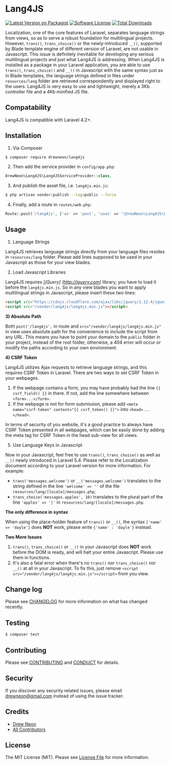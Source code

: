 # Lang4JS

[![Latest Version on Packagist][ico-version]][link-packagist]
[![Software License][ico-license]](LICENSE.md)
[![Total Downloads][ico-downloads]][link-downloads]

Localization, one of the core features of Laravel, separates language strings from views, so as to serve a robust foundation for multilingual projects. However, `trans()`, `trans_choice()` or the newly-introduced  `__()`, supported by Blade template engine of different version of Laravel, are not usable in Javascript. This issue is definitely inevitable for developing any serious multilingual projects and just what Lang4JS is addressing. When Lang4JS is installed as a package in your Laravel application, you are able to use `trans()`, `trans_choice()` and `__()` in Javascript with the same syntax just as in Blade templates, the language strings defined in files under `resources/lang` folder are retrieved correspondently and displayed right to the users. Lang4JS is very easy to use and lightweight, merely a 3Kb controller file and a 4Kb minified JS file.

## Compatability

Lang4JS is compatible with Laravel 4.2+.

## Installation

1) Via Composer

``` bash
$ composer require drewneon/lang4js
```

2) Then add the service provider in `config/app.php`:

```php
DrewNeon\Lang4JS\Lang4JSServiceProvider::class,
```

3) And publish the asset file, i.e. `lang4js.min.js`:

``` bash
$ php artisan vendor:publish --tag=public --force
```

4) Finally, add a route in `routes/web.php`:

```php
Route::post('/lang4js', ['as' => 'post', 'uses' => '\DrewNeon\Lang4JS\Lang4JSController@lang4js']);
```

## Usage

1) Language Strings

Lang4JS retrieves language strings directly from your language files resides in `resources/lang` folder. Please add lines supposed to be used in your Javascript as those for your view blades.

2) Load Javascript Libraries

Lang4JS requires _[jQuery] (http://jquery.com)_ library, you have to load it before the `lang4js.min.js`. So in any view blades you want to apply multilingual strings in Javascript, please insert these two lines:

```html
<script src="https://cdnjs.cloudflare.com/ajax/libs/jquery/1.12.4/jquery.min.js"></script>
<script src="/vendor/lang4js/lang4js.min.js"></script>
```

__3) Absolute Path__

Both `post('/lang4js',` in route and `src="/vendor/lang4js/lang4js.min.js"` in view uses absolute path for the convenience to include the script from any URL. This means you have to point your domain to the `public` folder in your project, instead of the root folder, otherwise, a 404 error will occur or modify the paths according to your own environment.

__4) CSRF Token__

Lang4JS utilizes Ajax requests to retrieve language strings, and this requires CSRF Token in Laravel. There are two ways to set CSRF Token in your webpages.

1. If the webpage contains a form, you may have probably had the line `{{ csrf_field() }}` in there. If not, add the line somewhere between `<form>...</form>`.
2. If the webpage is not for form submission, please add `<meta name="csrf-token" content="{{ csrf_token() }}">` into `<head>...</head>`.

In terms of security of you website, it's a good practice to always have CSRF Token presented in all webpages, which can be easily done by adding the meta tag for CSRF Token in the head sub-view for all views.

5) Use Language Keys in Javascript

Now in your Javascript, feel free to use `trans()`, `trans_choice()` as well as `__()` newly introduced in Laravel 5.4. Please refer to the Localization document according to your Laravel version for more information. For example:

* `trans('messages.welcome')` or `__('messages.welcome')` translates to the string defined in the line `'welcome' => ''` of the file `resources/lang/[locale]/messages.php`;
* `trans_choice('messages.apples', 10)` translates to the plural part of the line `'apples' => '|'` in `resources/lang/[locale]/messages.php`.

__The only difference in syntax__

When using the place-holder feature of `trans()` or `__()`, the syntax `['name' => 'dayle']` does __NOT__ work, please write `{'name' : 'dayle'}` instead.

__Two More Issues__

1. `trans()`, `trans_choice()` or `__()` in your Javascript does __NOT__ work before the DOM is ready, and will halt your entire Javascript. Please use them in functions.
2. It's also a fatal error when there's no `trans()` nor `trans_choice()` nor `__()` at all in your Javascript. To fix this, just remove `<script src="/vendor/lang4js/lang4js.min.js"></script>` from you view.

## Change log

Please see [CHANGELOG](CHANGELOG.md) for more information on what has changed recently.

## Testing

``` bash
$ composer test
```

## Contributing

Please see [CONTRIBUTING](CONTRIBUTING.md) and [CONDUCT](CONDUCT.md) for details.

## Security

If you discover any security related issues, please email drewneon@gmail.com instead of using the issue tracker.

## Credits

- [Drew Neon][link-author]
- [All Contributors][link-contributors]

## License

The MIT License (MIT). Please see [License File](LICENSE.md) for more information.

[ico-version]: https://img.shields.io/packagist/v/drewneon/lang4js.svg?style=flat-square
[ico-license]: https://img.shields.io/badge/license-MIT-brightgreen.svg?style=flat-square
[ico-travis]: https://img.shields.io/travis/drewneon/lang4js/master.svg?style=flat-square
[ico-scrutinizer]: https://img.shields.io/scrutinizer/coverage/g/drewneon/lang4js.svg?style=flat-square
[ico-code-quality]: https://img.shields.io/scrutinizer/g/drewneon/lang4js.svg?style=flat-square
[ico-downloads]: https://img.shields.io/packagist/dt/drewneon/lang4js.svg?style=flat-square

[link-packagist]: https://packagist.org/packages/drewneon/lang4js
[link-travis]: https://travis-ci.org/drewneon/lang4js
[link-scrutinizer]: https://scrutinizer-ci.com/g/drewneon/lang4js/code-structure
[link-code-quality]: https://scrutinizer-ci.com/g/drewneon/lang4js
[link-downloads]: https://packagist.org/packages/drewneon/lang4js
[link-author]: https://github.com/DrewNeon
[link-contributors]: ../../contributors
